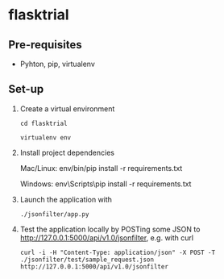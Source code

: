 flasktrial
==========

## Pre-requisites

* Pyhton, pip, virtualenv

## Set-up

1. Create a virtual environment

    `cd flasktrial`

    `virtualenv env`

2. Install project dependencies

    Mac/Linux: env/bin/pip install -r requirements.txt
    
    Windows:   env\Scripts\pip install -r requirements.txt

3. Launch the application with

    `./jsonfilter/app.py`

4. Test the application locally by POSTing some JSON to http://127.0.0.1:5000/api/v1.0/jsonfilter, e.g. with curl

    `curl -i -H "Content-Type: application/json" -X POST -T ./jsonfilter/test/sample_request.json http://127.0.0.1:5000/api/v1.0/jsonfilter`
